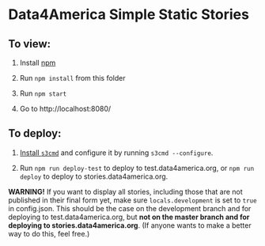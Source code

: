 # Data4America Simple Static Stories

## To view:

1. Install [npm](https://www.npmjs.com/)

2. Run `npm install` from this folder

3. Run `npm start`

4. Go to http://localhost:8080/

## To deploy:

1. [Install `s3cmd`](https://github.com/s3tools/s3cmd/blob/master/INSTALL) and configure it by running `s3cmd --configure`.

2. Run `npm run deploy-test` to deploy to test.data4america.org, or `npm run deploy` to deploy to stories.data4america.org.

**WARNING!** If you want to display all stories, including those that are not published in their final form yet, make sure `locals.development` is set to `true` in config.json. This should be the case on the development branch and for deploying to test.data4america.org, but **not on the master branch and for deploying to stories.data4america.org**. (If anyone wants to make a better way to do this, feel free.)